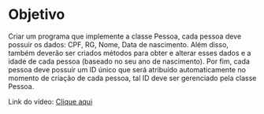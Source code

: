 # Objetivo

 Criar um programa que implemente a classe Pessoa, cada pessoa deve possuir os dados: CPF, RG, Nome, Data de nascimento. Além disso, também deverão ser criados métodos para obter e alterar esses dados e a idade de cada pessoa (baseado no seu ano de nascimento). Por fim, cada pessoa deve possuir um ID único que será atribuído automaticamente no momento de criação de cada pessoa, tal ID deve ser gerenciado pela classe Pessoa.

Link do vídeo: [Clique aqui](https://youtu.be/DVoAt1M1uzM)